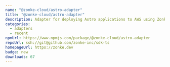 ```yaml
---
name: "@zonke-cloud/astro-adapter"
title: "@zonke-cloud/astro-adapter"
description: Adapter for deploying Astro applications to AWS using Zonké.
categories:
  - adapters
  - recent
npmUrl: https://www.npmjs.com/package/@zonke-cloud/astro-adapter
repoUrl: ssh://git@github.com/zonke-inc/sdk-ts
homepageUrl: https://zonke.dev
badge: new
downloads: 67
---
```

